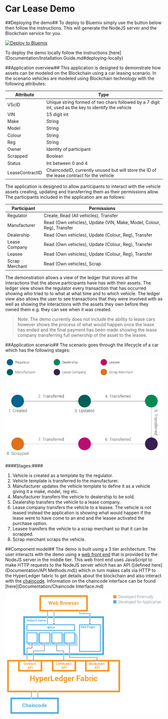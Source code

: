 Car Lease Demo
=======

##Deploying the demo##
To deploy to Bluemix simply use the button below then follow the instructions. This will generate the NodeJS server and the Blockchain service for you.

[![Deploy to Bluemix](https://bluemix.net/deploy/button.png)](https://bluemix.net/deploy?repository=https://github.com/IBM-Blockchain/car-lease-demo.git)

To deploy the demo locally follow the instructions [here](Documentation/Installation Guide.md#deploying-locally)

##Application overview##
This application is designed to demonstrate how assets can be modeled on the Blockchain using a car leasing scenario. In the scenario vehicles are modeled using Blockchain technology with the following attributes:

| Attribute       | Type                                                                                                  |
| --------------- | ----------------------------------------------------------------------------------------------------- |
| V5cID           | Unique string formed of two chars followed by a 7 digit int, used as the key to identify the vehicle  |
| VIN             | 15 digit int                                                                                          |
| Make            | String                                                                                                |
| Model           | String                                                                                                |
| Colour          | String                                                                                                |
| Reg             | String                                                                                                |
| Owner           | Identity of participant                                                                               |
| Scrapped        | Boolean                                                                                               |
| Status          | Int between 0 and 4                                                                                   |
| LeaseContractID | ChaincodeID, currently unused but will store the ID of the lease contract for the vehicle             |

The application is designed to allow participants to interact with the vehicle assets creating, updating and transferring them as their permissions allow. The participants included in the application are as follows:

| Participant    | Permissions                                                          |
| -------------- | ---------------------------------------------------------------------|
| Regulator      | Create, Read (All vehicles), Transfer                                |
| Manufacturer   | Read (Own vehicles), Update (VIN, Make, Model, Colour, Reg), Transfer|
| Dealership     | Read (Own vehicles), Update (Colour, Reg), Transfer                  |
| Lease Company  | Read (Own vehicles), Update (Colour, Reg), Transfer                  |
| Leasee         | Read (Own vehicles), Update (Colour, Reg), Transfer                  |
| Scrap Merchant | Read (Own vehicles), Scrap                                           |

The demonstration allows a view of the ledger that stores all the interactions that the above participants have has with their assets. The ledger view shows the regulator every transaction that has occurred showing who tried to to what at what time and to which vehicle. The ledger view also allows the user to see transactions that they were involved with as well as showing the interactions with the assets they own before they owned them e.g. they can see when it was created.

> Note: The demo currently does not include the ability to lease cars however shows the process of what would happen once the lease has ended and the final payment has been made showing the lease company transferring full ownership of the asset to the leasee.

##Application scenario##
The scenario goes through the lifecycle of a car which has the following stages: 

![Application scenario overview](/Images/Scenario_Overview.png)

####Stages:####

 1. Vehicle is created as a template by the regulator.
 2. Vehicle template is transferred to the manufacturer.
 3.  Manufacturer updates the vehicle template to define it as a vehicle giving it a make, model, reg etc.
 4. Manufacturer transfers the vehicle to dealership to be sold.
 5. Dealership transfers the vehicle to a lease company.
 6. Lease company transfers the vehicle to a leasee. The vehicle is not leased instead the application is showing what would happen if the lease were to have come to an end and the leasee activated the purchase option.
 7. Leasee transfers the vehicle to a scrap merchant so that it can be scrapped.
 8. Scrap merchant scraps the vehicle.

##Component model##
The demo is built using a 3 tier architecture. The user interacts with the demo using a [web front end](Documentation/Client_Side.md) that is provided by the NodeJS server in the middle tier. This web front end uses JavaScript to make HTTP requests to the NodeJS server which has an API ([defined here](Documentation/API Methods.md)) which in turn makes calls via HTTP to the HyperLedger fabric to get details about the blockchain and also interact with the [chaincode](Chaincode/vehicle_code/vehicles.go). Information on the chaincode interface can be found [here](Documentation/Chaincode Interface.md)

![Technical Component Model](/Images/Technical_Component_Model.png)
